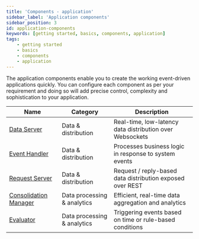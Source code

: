 ```yaml
---
title: 'Components - application'
sidebar_label: 'Application components'
sidebar_position: 3
id: application-components
keywords: [getting started, basics, components, application]
tags:
    - getting started
    - basics
    - components
    - application
---
```


The application components enable you to create the working event-driven applications quickly. You can configure each component as per your requirement and doing so will add precise control, complexity and sophistication to your application.

| Name                                                                                        | Category  | Description                                                
|---------------------------------------------------------------------------------------------|--------------------|------------------------------------------------------------|
| [Data Server](../../../03_server/02_data-server/01_introduction.md)                             | Data & distribution  | Real-time, low-latency data distribution over Websockets   |
| [Event Handler](../../../03_server/04_event-handler/01_introduction.md)                         | Data & distribution  | Processes business logic in response to system events      |
| [Request Server](../../../03_server/03_request-server/01_introduction.md)                       | Data & distribution  | Request / reply-based data distribution exposed over REST  |
| [Consolidation Manager](../../../03_server/07_consolidator/01_introduction.md)                  | Data processing & analytics  | Efficient, real-time data aggregation and analytics        |
| [Evaluator](../../../03_server/08_evaluator/01_introduction.md)                                 | Data processing & analytics  | Triggering events based on time or rule-based conditions   |
